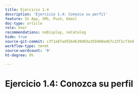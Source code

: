 ```yaml
---
title: Ejercicio 1.4
description: 'Ejercicio 1.4: Conozca su perfil'
feature: In App, SMS, Push, Email
doc-type: article
role: User
recommendations: noDisplay, noCatalog
hide: true
source-git-commit: c3f1e87ad556d630d03a359408edb7c23f1cf3e9
workflow-type: tm+mt
source-wordcount: '9'
ht-degree: 0%

---
```



# Ejercicio 1.4: Conozca su perfil

